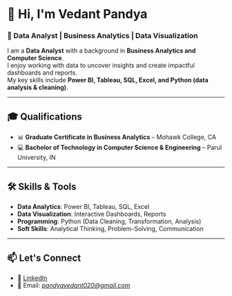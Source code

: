 # 👋 Hi, I'm Vedant Pandya  

### 🚀 Data Analyst | Business Analytics | Data Visualization  

I am a **Data Analyst** with a background in **Business Analytics and Computer Science**.  
I enjoy working with data to uncover insights and create impactful dashboards and reports.  
My key skills include **Power BI, Tableau, SQL, Excel, and Python (data analysis & cleaning)**.  

---

## 🎓 Qualifications  
- 📊 **Graduate Certificate in Business Analytics** – Mohawk College, CA 
- 💻 **Bachelor of Technology in Computer Science & Engineering** – Parul University, IN 

---

## 🛠 Skills & Tools  
- **Data Analytics**: Power BI, Tableau, SQL, Excel  
- **Data Visualization**: Interactive Dashboards, Reports  
- **Programming**: Python (Data Cleaning, Transformation, Analysis)  
- **Soft Skills**: Analytical Thinking, Problem-Solving, Communication  

---

## 📫 Let's Connect  
- 💼 [LinkedIn](linkedin.com/in/vedant-pandyaa)  
- 📧 Email: *pandyavedant020@gmail.com*  
